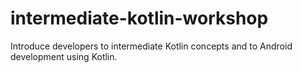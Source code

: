# intermediate-kotlin-workshop
Introduce developers to intermediate Kotlin concepts and to Android development using Kotlin.
